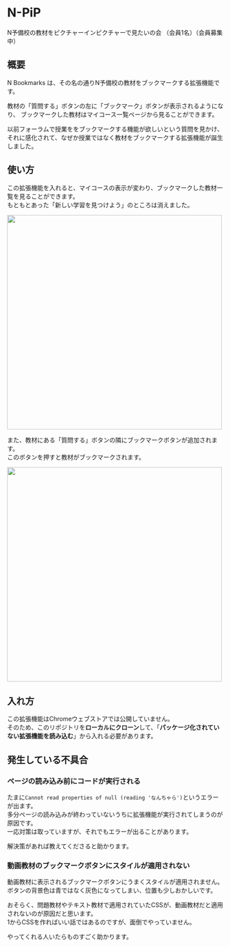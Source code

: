 # N-PiP

N予備校の教材をピクチャーインピクチャーで見たいの会
（会員1名）（会員募集中）


## 概要

N Bookmarks は、その名の通りN予備校の教材をブックマークする拡張機能です。  

教材の「質問する」ボタンの左に「ブックマーク」ボタンが表示されるようになり、
ブックマークした教材はマイコース一覧ページから見ることができます。

以前フォーラムで授業ををブックマークする機能が欲しいという質問を見かけ、
それに感化されて、なぜか授業ではなく教材をブックマークする拡張機能が誕生しました。


## 使い方

この拡張機能を入れると、マイコースの表示が変わり、ブックマークした教材一覧を見ることができます。  
もともとあった「新しい学習を見つけよう」のところは消えました。

<img src="https://qiita-image-store.s3.ap-northeast-1.amazonaws.com/0/3588083/6af7202a-0a09-54a9-71f7-ce539640a184.png" width="500px">

また、教材にある「質問する」ボタンの隣にブックマークボタンが追加されます。  
このボタンを押すと教材がブックマークされます。

<img src="https://qiita-image-store.s3.ap-northeast-1.amazonaws.com/0/3588083/68794da1-6e40-db8c-669e-3d44b9b548b5.png" width="500px">


## 入れ方

この拡張機能はChromeウェブストアでは公開していません。  
そのため、このリポジトリを**ローカルにクローン**して、「**パッケージ化されていない拡張機能を読み込む**」から入れる必要があります。


## 発生している不具合


### ページの読み込み前にコードが実行される

たまに`Cannot read properties of null (reading 'なんちゃら')`というエラーが出ます。  
多分ページの読み込みが終わっていないうちに拡張機能が実行されてしまうのが原因です。  
一応対策は取っていますが、それでもエラーが出ることがあります。  

解決策があれば教えてくださると助かります。


### 動画教材のブックマークボタンにスタイルが適用されない

動画教材に表示されるブックマークボタンにうまくスタイルが適用されません。  
ボタンの背景色は青ではなく灰色になってしまい、位置も少しおかしいです。  

おそらく、問題教材やテキスト教材で適用されていたCSSが、動画教材だと適用されないのが原因だと思います。  
1からCSSを作ればいい話ではあるのですが、面倒でやっていません。  

やってくれる人いたらものすごく助かります。
